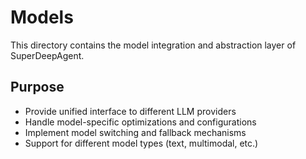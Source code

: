 # Models

This directory contains the model integration and abstraction layer of SuperDeepAgent.

## Purpose
- Provide unified interface to different LLM providers
- Handle model-specific optimizations and configurations
- Implement model switching and fallback mechanisms
- Support for different model types (text, multimodal, etc.)
